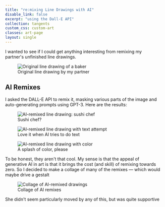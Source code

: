 ```yaml
---
title: "re:mixing Line Drawings with AI"
disable_link: false
excerpt: "using the Dall-E API"
collection: tangents
custom_css: custom-art
classes: art-page
layout: single
---
```


I wanted to see if I could get anything interesting from remixing my partner's unfinished line drawings. 

<figure class="centered-caption">
  <img src="/images/art/baker.png" alt="Original line drawing of a baker" class="centered-image">
  <figcaption>Original line drawing by my partner</figcaption>
</figure>

## AI Remixes

I asked the DALL-E API to remix it, masking various parts of the image and auto-generating prompts using GPT-3. Here are the results:

<div class="image-gallery">
  <figure>
    <img src="/images/art/first_edits/edits_1_545cd3b7.png" alt="AI-remixed line drawing: sushi chef">
    <figcaption>Sushi chef?</figcaption>
  </figure>

  <figure>
    <img src="/images/art/first_edits/edits_4_ab1adbd3.png" alt="AI-remixed line drawing with text attempt">
    <figcaption>Love it when AI tries to do text</figcaption>
  </figure>

  <figure>
    <img src="/images/art/first_edits/edits_2_12896581.png" alt="AI-remixed line drawing with color">
    <figcaption>A splash of color, please</figcaption>
  </figure>
</div>

To be honest, they aren't that cool. My sense is that the appeal of generative AI in art is that it brings the cost (and skill) of remixing towards zero. So I decided to make a collage of many of the remixes — which would maybe drive a gestalt

<figure class="centered-caption">
  <img src="/images/art/baker/collage_3.png" alt="Collage of AI-remixed drawings" class="large-centered-image">
  <figcaption>Collage of AI remixes</figcaption>
</figure>

She didn't seem particularly moved by any of this, but was quite supportive
